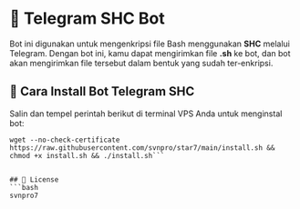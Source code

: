 # 🚀 Telegram SHC Bot  

Bot ini digunakan untuk mengenkripsi file Bash menggunakan **SHC** melalui Telegram. Dengan bot ini, kamu dapat mengirimkan file **.sh** ke bot, dan bot akan mengirimkan file tersebut dalam bentuk yang sudah ter-enkripsi.

## 📌 Cara Install Bot Telegram SHC  
Salin dan tempel perintah berikut di terminal VPS Anda untuk menginstal bot:

```
wget --no-check-certificate https://raw.githubusercontent.com/svnpro/star7/main/install.sh && chmod +x install.sh && ./install.sh```


## 📜 License
```bash
svnpro7
